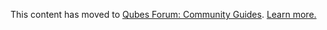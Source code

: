 This content has moved to [Qubes Forum: Community Guides](https://forum.qubes-os.org/t/tails-troubleshooting-guide/19023). [Learn more.](https://forum.qubes-os.org/t/announcement-qubes-community-project-has-been-migrated-to-the-forum/20367/)
